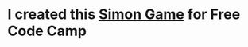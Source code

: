 <h1>I created this <a href="https://codepen.io/vikrantsingh13/full/Xgevob/" onclick="return ! window.open(this.href);">Simon Game</a> for Free Code Camp</h1>
